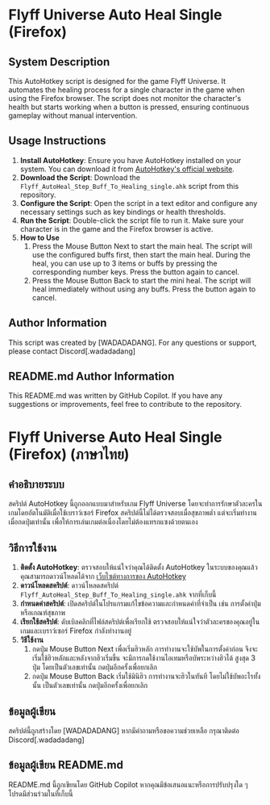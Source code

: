 # Flyff Universe Auto Heal Single (Firefox)

## System Description
This AutoHotkey script is designed for the game Flyff Universe. It automates the healing process for a single character in the game when using the Firefox browser. The script does not monitor the character's health but starts working when a button is pressed, ensuring continuous gameplay without manual intervention.

## Usage Instructions
1. **Install AutoHotkey**: Ensure you have AutoHotkey installed on your system. You can download it from [AutoHotkey's official website](https://www.autohotkey.com/).
2. **Download the Script**: Download the `Flyff_AutoHeal_Step_Buff_To_Healing_single.ahk` script from this repository.
3. **Configure the Script**: Open the script in a text editor and configure any necessary settings such as key bindings or health thresholds.
4. **Run the Script**: Double-click the script file to run it. Make sure your character is in the game and the Firefox browser is active.
5. **How to Use**
    1. Press the Mouse Button Next to start the main heal. The script will use the configured buffs first, then start the main heal. During the heal, you can use up to 3 items or buffs by pressing the corresponding number keys. Press the button again to cancel.
    2. Press the Mouse Button Back to start the mini heal. The script will heal immediately without using any buffs. Press the button again to cancel.

## Author Information
This script was created by [WADADADANG]. For any questions or support, please contact Discord[.wadadadang]

## README.md Author Information
This README.md was written by GitHub Copilot. If you have any suggestions or improvements, feel free to contribute to the repository.

# Flyff Universe Auto Heal Single (Firefox) (ภาษาไทย)

## คำอธิบายระบบ
สคริปต์ AutoHotkey นี้ถูกออกแบบมาสำหรับเกม Flyff Universe โดยจะทำการรักษาตัวละครในเกมโดยอัตโนมัติเมื่อใช้เบราว์เซอร์ Firefox สคริปต์นี้ไม่ได้ตรวจสอบเมื่อสุขภาพต่ำ แต่จะเริ่มทำงานเมื่อกดปุ่มเท่านั้น เพื่อให้การเล่นเกมต่อเนื่องโดยไม่ต้องแทรกแซงด้วยตนเอง

## วิธีการใช้งาน
1. **ติดตั้ง AutoHotkey**: ตรวจสอบให้แน่ใจว่าคุณได้ติดตั้ง AutoHotkey ในระบบของคุณแล้ว คุณสามารถดาวน์โหลดได้จาก [เว็บไซต์ทางการของ AutoHotkey](https://www.autohotkey.com/)
2. **ดาวน์โหลดสคริปต์**: ดาวน์โหลดสคริปต์ `Flyff_AutoHeal_Step_Buff_To_Healing_single.ahk` จากที่เก็บนี้
3. **กำหนดค่าสคริปต์**: เปิดสคริปต์ในโปรแกรมแก้ไขข้อความและกำหนดค่าที่จำเป็น เช่น การตั้งค่าปุ่มหรือเกณฑ์สุขภาพ
4. **เรียกใช้สคริปต์**: ดับเบิลคลิกที่ไฟล์สคริปต์เพื่อเรียกใช้ ตรวจสอบให้แน่ใจว่าตัวละครของคุณอยู่ในเกมและเบราว์เซอร์ Firefox กำลังทำงานอยู่
5. **วิธีใช้งาน**
    1. กดปุ่ม Mouse Button Next เพื่อเริ่มฮิวหลัก การทำงานจะใช้บัพในการตั้งค่าก่อน จึงจะเริ่มใช้ฮิวหลักและหลังจากฮิวเริ่มขึ้น จะมีการกดใช้งานไอเทมหรือบัพระหว่างฮิวได้ สูงสุด 3 ปุ่ม โดยเป็นตัวเลขเท่านั้น กดปุ่มอีกครั้งเพื่อยกเลิก
    2. กดปุ่ม Mouse Button Back เริ่มใช้มินิฮิว การทำงานจะฮิวในทันที โดยไม่ใช้บัพอะไรทั้งนั้น เป็นตัวเลขเท่านั้น กดปุ่มอีกครั้งเพื่อยกเลิก

## ข้อมูลผู้เขียน
สคริปต์นี้ถูกสร้างโดย [WADADADANG] หากมีคำถามหรือขอความช่วยเหลือ กรุณาติดต่อ Discord[.wadadadang]

## ข้อมูลผู้เขียน README.md
README.md นี้ถูกเขียนโดย GitHub Copilot หากคุณมีข้อเสนอแนะหรือการปรับปรุงใด ๆ โปรดมีส่วนร่วมในที่เก็บนี้
